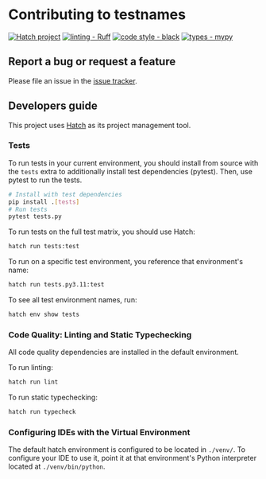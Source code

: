 # Contributing to testnames

[![Hatch project](https://img.shields.io/badge/%F0%9F%A5%9A-Hatch-4051b5.svg)](https://github.com/pypa/hatch) [![linting - Ruff](https://img.shields.io/endpoint?url=https://raw.githubusercontent.com/charliermarsh/ruff/main/assets/badge/v0.json)](https://github.com/charliermarsh/ruff) [![code style - black](https://img.shields.io/badge/code%20style-black-000000.svg)](https://github.com/psf/black) [![types - mypy](https://img.shields.io/badge/types-mypy-blue.svg)](https://github.com/python/mypy)

## Report a bug or request a feature

Please file an issue in the [issue tracker](https://github.com/drivendataorg/repro-zipfile/issues).

## Developers guide

This project uses [Hatch](https://github.com/pypa/hatch) as its project management tool.

### Tests

To run tests in your current environment, you should install from source with the `tests` extra to additionally install test dependencies (pytest). Then, use pytest to run the tests.

```bash
# Install with test dependencies
pip install .[tests]
# Run tests
pytest tests.py
```

To run tests on the full test matrix, you should use Hatch:

```bash
hatch run tests:test
```

To run on a specific test environment, you reference that environment's name:

```bash
hatch run tests.py3.11:test
```

To see all test environment names, run:

```bash
hatch env show tests
```

### Code Quality: Linting and Static Typechecking

All code quality dependencies are installed in the default environment.

To run linting:

```bash
hatch run lint
```

To run static typechecking:

```bash
hatch run typecheck
```

### Configuring IDEs with the Virtual Environment

The default hatch environment is configured to be located in `./venv/`. To configure your IDE to use it, point it at that environment's Python interpreter located at `./venv/bin/python`.
